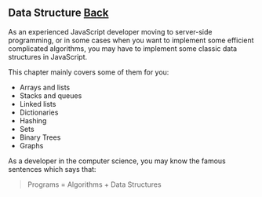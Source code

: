 ## Data Structure [Back](./../JavaScript.md)

As an experienced JavaScript developer moving to server-side programming, or in some cases when you want to implement some efficient complicated algorithms, you may have to implement some classic data structures in JavaScript.

This chapter mainly covers some of them for you:

- Arrays and lists
- Stacks and queues
- Linked lists
- Dictionaries
- Hashing
- Sets
- Binary Trees
- Graphs

As a developer in the computer science, you may know the famous sentences which says that:

> Programs = Algorithms + Data Structures
